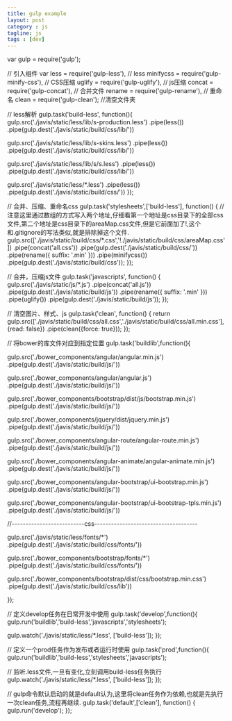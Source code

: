 ```yaml
---
title: gulp example
layout: post
category : js
tagline: js
tags : [dev] 
---
```


var gulp = require('gulp');

// 引入组件
var less = require('gulp-less'),            // less
    minifycss = require('gulp-minify-css'), // CSS压缩
    uglify = require('gulp-uglify'),        // js压缩
    concat = require('gulp-concat'),        // 合并文件
    rename = require('gulp-rename'),        // 重命名
    clean = require('gulp-clean');          //清空文件夹

// less解析
gulp.task('build-less', function(){
  gulp.src('./javis/static/less/lib/s-production.less')
    .pipe(less())
    .pipe(gulp.dest('./javis/static/build/css/lib/'))

  gulp.src('./javis/static/less/lib/s-skins.less')
    .pipe(less())
    .pipe(gulp.dest('./javis/static/build/css/lib/'))

  gulp.src('./javis/static/less/lib/s/s.less')
    .pipe(less())
    .pipe(gulp.dest('./javis/static/build/css/lib/'))

  gulp.src('./javis/static/less/*.less')
    .pipe(less())
    .pipe(gulp.dest('./javis/static/build/css/'))
});

// 合并、压缩、重命名css
gulp.task('stylesheets',['build-less'], function() {
    // 注意这里通过数组的方式写入两个地址,仔细看第一个地址是css目录下的全部css文件,第二个地址是css目录下的areaMap.css文件,但是它前面加了!,这个和.gitignore的写法类似,就是排除掉这个文件.
  gulp.src(['./javis/static/build/css/*.css','!./javis/static/build/css/areaMap.css'])
    .pipe(concat('all.css'))
    .pipe(gulp.dest('./javis/static/build/css/'))
    .pipe(rename({ suffix: '.min' }))
    .pipe(minifycss())
    .pipe(gulp.dest('./javis/static/build/css'));
});

// 合并，压缩js文件
gulp.task('javascripts', function() {
  gulp.src('./javis/static/js/*.js')
    .pipe(concat('all.js'))
    .pipe(gulp.dest('./javis/static/build/js'))
    .pipe(rename({ suffix: '.min' }))
    .pipe(uglify())
    .pipe(gulp.dest('./javis/static/build/js'));
});

// 清空图片、样式、js
gulp.task('clean', function() {
  return gulp.src(['./javis/static/build/css/all.css','./javis/static/build/css/all.min.css'], {read: false})
    .pipe(clean({force: true}));
});

// 将bower的库文件对应到指定位置
gulp.task('buildlib',function(){

  gulp.src('./bower_components/angular/angular.min.js')
      .pipe(gulp.dest('./javis/static/build/js/'))

  gulp.src('./bower_components/angular/angular.js')
      .pipe(gulp.dest('./javis/static/build/js/'))

  gulp.src('./bower_components/bootstrap/dist/js/bootstrap.min.js')
      .pipe(gulp.dest('./javis/static/build/js/'))

  gulp.src('./bower_components/jquery/dist/jquery.min.js')
      .pipe(gulp.dest('./javis/static/build/js/'))

  gulp.src('./bower_components/angular-route/angular-route.min.js')
      .pipe(gulp.dest('./javis/static/build/js/'))

  gulp.src('./bower_components/angular-animate/angular-animate.min.js')
      .pipe(gulp.dest('./javis/static/build/js/'))

  gulp.src('./bower_components/angular-bootstrap/ui-bootstrap.min.js')
      .pipe(gulp.dest('./javis/static/build/js/'))

  gulp.src('./bower_components/angular-bootstrap/ui-bootstrap-tpls.min.js')
      .pipe(gulp.dest('./javis/static/build/js/'))

  //--------------------------css-------------------------------------

  gulp.src('./javis/static/less/fonts/*')
      .pipe(gulp.dest('./javis/static/build/css/fonts/'))

  gulp.src('./bower_components/bootstrap/fonts/*')
      .pipe(gulp.dest('./javis/static/build/css/fonts/'))

  gulp.src('./bower_components/bootstrap/dist/css/bootstrap.min.css')
      .pipe(gulp.dest('./javis/static/build/css/lib'))

});

// 定义develop任务在日常开发中使用
gulp.task('develop',function(){
  gulp.run('buildlib','build-less','javascripts','stylesheets');

  gulp.watch('./javis/static/less/*.less', ['build-less']);
});

// 定义一个prod任务作为发布或者运行时使用
gulp.task('prod',function(){
  gulp.run('buildlib','build-less','stylesheets','javascripts');

  // 监听.less文件,一旦有变化,立刻调用build-less任务执行
  gulp.watch('./javis/static/less/*.less', ['build-less']);
});

// gulp命令默认启动的就是default认为,这里将clean任务作为依赖,也就是先执行一次clean任务,流程再继续.
gulp.task('default',['clean'], function() {
  gulp.run('develop');
});